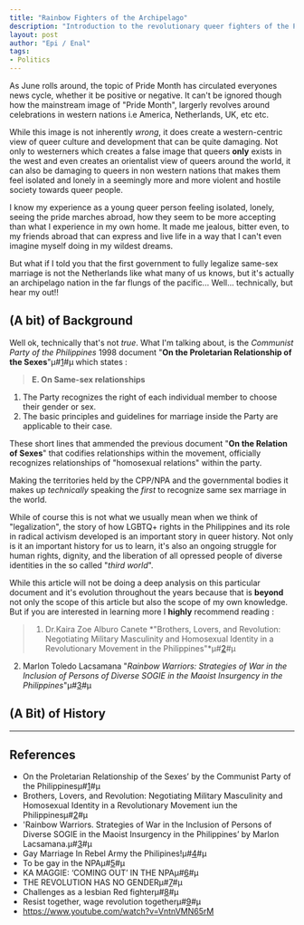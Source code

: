 ```yaml
---
title: "Rainbow Fighters of the Archipelago"
description: "Introduction to the revolutionary queer fighters of the Philippines."
layout: post
author:	"Epi / Enal"
tags:
- Politics
---
```


As June rolls around, the topic of Pride Month has circulated everyones news cycle, whether it be positive or negative. It can't be ignored though how the mainstream image of "Pride Month", largerly revolves around celebrations in western nations i.e America, Netherlands, UK, etc etc.  

While this image is not inherently *wrong*, it does create a western-centric view of queer culture and development that can be quite damaging. Not only to westerners which creates a false image that queers **only** exists in the west and even creates an orientalist view of queers around the world, it can also be damaging to queers in non western nations that makes them feel isolated and lonely in a seemingly more and more violent and hostile society towards queer people.  

I know my experience as a young queer person feeling isolated, lonely, seeing the pride marches abroad, how they seem to be more accepting than what I experience in my own home. It made me jealous, bitter even, to my friends abroad that can express and live life in a way that I can't even imagine myself doing in my wildest dreams.

But what if I told you that the first government to fully legalize same-sex marriage is not the Netherlands like what many of us knows, but it's actually an archipelago nation in the far flungs of the pacific... Well... technically, but hear my out!!

## (A bit) of Background

Well ok, technically that's not *true*. What I'm talking about, is the *Communist Party of the Philippines* 1998 document "**On the Proletarian Relationship of the Sexes**"µ#[1](http://www.europe-solidaire.org/spip.php?article44637)#µ which states :

> **E. On Same-sex relationships**
1. The Party recognizes the right of each individual member to choose their gender or sex.
2. The basic principles and guidelines for marriage inside the Party are applicable to their case.

These short lines that ammended the previous document "**On the Relation of Sexes**" that codifies relationships within the movement, officially recognizes relationships of "homosexual relations" within the party.

Making the territories held by the CPP/NPA and the governmental bodies it makes up *technically* speaking the *first* to recognize same sex marriage in the world.

While of course this is not what we usually mean when we think of "legalization", the story of how LGBTQ+ rights in the Philippines and its role in radical activism developed is an important story in queer history. Not only is it an important history for us to learn, it's also an ongoing struggle for human rights, dignity, and the liberation of all opressed people of diverse identities in the so called "*third world*".

While this article will not be doing a deep analysis on this particular document and it's evolution throughout the years because that is **beyond** not only the scope of this article but also the scope of my own knowledge. But if you are interested in learning more I **highly** recommend reading :

> 1. Dr.Kaira Zoe Alburo Canete *"Brothers, Lovers, and Revolution: Negotiating Military Masculinity and Homosexual Identity in a Revolutionary Movement in the Philippines"*µ#[2](https://www.researchgate.net/publication/235634575_Brothers_Lovers_and_Revolution_Negotiating_Military_Masculinity_and_Homosexual_Identity_in_a_Revolutionary_Movement_iun_the_Philippines)#µ
2. Marlon Toledo Lacsamana "*Rainbow Warriors: Strategies of War in the Inclusion of Persons of Diverse SOGIE in the Maoist Insurgency in the Philippines*"µ#[3](https://www.etd.ceu.edu/2015/lacsamana_marlon.pdf)#µ

## (A Bit) of History



---

## References

- On the Proletarian Relationship of the Sexes’ by the Communist Party of the Philippinesµ#[1]("http://www.europe-solidaire.org/spip.php?article44637")#µ  
- Brothers, Lovers, and Revolution: Negotiating Military Masculinity and Homosexual Identity in a Revolutionary Movement iun the Philippinesµ#[2]("https://www.researchgate.net/publication/235634575_Brothers_Lovers_and_Revolution_Negotiating_Military_Masculinity_and_Homosexual_Identity_in_a_Revolutionary_Movement_iun_the_Philippines")#µ  
- 'Rainbow Warriors. Strategies of War in the Inclusion of Persons of Diverse SOGIE in the Maoist Insurgency in the Philippines’ by Marlon Lacsamana.µ#[3]("https://www.etd.ceu.edu/2015/lacsamana_marlon.pdf")#µ  
- Gay Marriage In Rebel Army the Philipines!µ#[4](https://www.indybay.org/newsitems/2005/02/08/17203231.php)#µ  
- To be gay in the NPAµ#[5](https://prwcinfo.wordpress.com/2021/06/21/to-be-gay-in-the-npa/)#µ  
- KA MAGGIE: ‘COMING OUT’ IN THE NPAµ#[6](https://liberation.ndfp.org/main-stream/ka-maggie-coming-out-in-the-npa/)#µ  
- THE REVOLUTION HAS NO GENDERµ#[7](https://liberation.ndfp.org/main-stream/the-revolution-has-no-gender/)#µ  
- Challenges as a lesbian Red fighterµ#[8](https://philippinerevolution.nu/2022/07/21/challenges-as-a-lesbian-red-fighter/)#µ  
- Resist together, wage revolution togetherµ#[9](https://philippinerevolution.nu/statements/resist-together-wage-revolution-together/)#µ  
- <https://www.youtube.com/watch?v=VntnVMN65rM>  
